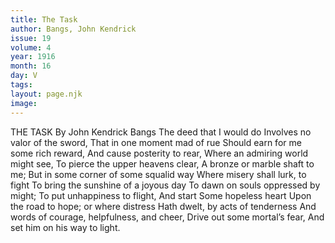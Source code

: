 ```yaml
---
title: The Task
author: Bangs, John Kendrick
issue: 19
volume: 4
year: 1916
month: 16
day: V
tags:
layout: page.njk
image:
---
```

THE TASK    By John Kendrick Bangs       The deed that I would do    Involves no valor of the sword,    That in one moment mad of rue    Should earn for me some rich reward,    And cause posterity to rear,    Where an admiring world might see,    To pierce the upper heavens clear,    A bronze or marble shaft to me;    But in some corner of some squalid way    Where misery shall lurk, to fight    To bring the sunshine of a joyous day   To dawn on souls oppressed by might;    To put unhappiness to flight,    And start    Some hopeless heart    Upon the road to hope; or where distress    Hath dwelt, by acts of tenderness    And words of courage, helpfulness, and cheer,    Drive out some mortal’s fear,    And set him on his way to light.




